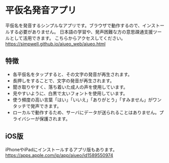 # 平仮名発音アプリ

平仮名を発音するシンプルなアプリです。ブラウザで動作するので、インストールする必要がありません。
日本語の学習や、発声困難な方の意思疎通支援ツールとして活用できます。
こちらからアクセスしてください。
https://simpwell.github.io/aiueo_web/aiueo.html

## 特徴

- 各平仮名をタップすると、その文字の発音が再生されます。
- 長押しをすることで、文字の発音が再生されます。
- 聞き取りやすく、落ち着いた成人の声を使用しています。
- 見やすいように、白黒で太いフォントを使用しています。
- 使う頻度の高い言葉「はい」「いいえ」「ありがとう」「すみません」がワンタッチで発声できます。
- ローカルで動作するため、サーバにデータが送られることはありません。プライバシーが保護されます。

## iOS版
iPhoneやiPadにインストールするアプリ版もあります。
https://apps.apple.com/jp/app/aiueo/id1589550974
